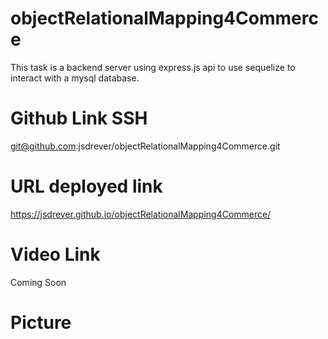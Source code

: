 # objectRelationalMapping4Commerce
This task is a backend server using express.js api to use sequelize to interact with a mysql database.


# Github Link SSH
git@github.com:jsdrever/objectRelationalMapping4Commerce.git

# URL deployed link
https://jsdrever.github.io/objectRelationalMapping4Commerce/

# Video Link
Coming Soon

# Picture